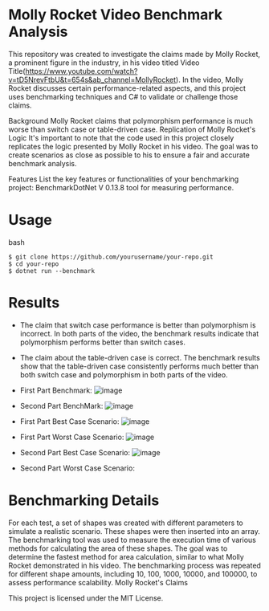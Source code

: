 # Molly Rocket Video Benchmark Analysis
This repository was created to investigate the claims made by Molly Rocket, a prominent figure in the industry, in his video titled Video Title(https://www.youtube.com/watch?v=tD5NrevFtbU&t=654s&ab_channel=MollyRocket).
In the video, Molly Rocket discusses certain performance-related aspects, and this project uses benchmarking techniques and C# to validate or challenge those claims.


Background
Molly Rocket claims that polymorphism performance is much worse than switch case or table-driven case.
Replication of Molly Rocket's Logic
It's important to note that the code used in this project closely replicates the logic presented by Molly Rocket in his video.
The goal was to create scenarios as close as possible to his to ensure a fair and accurate benchmark analysis.

Features
List the key features or functionalities of your benchmarking project:
BenchmarkDotNet V 0.13.8 tool for measuring performance.

# Usage
bash
```
$ git clone https://github.com/yourusername/your-repo.git
$ cd your-repo
$ dotnet run --benchmark
```


# Results
* The claim that switch case performance is better than polymorphism is incorrect. In both parts of the video, the benchmark results indicate that polymorphism performs better than switch cases.
* The claim about the table-driven case is correct. The benchmark results show that the table-driven case consistently performs much better than both switch case and polymorphism in both parts of the video.

* First Part Benchmark:
![image](https://github.com/TimaKuDev/CleanCodeBenchMark/assets/53705199/9161dedb-9924-4efc-9774-4fa17a367a36)
* Second Part BenchMark:
![image](https://github.com/TimaKuDev/CleanCodeBenchMark/assets/53705199/eada4cb6-45d8-4f3b-bbf6-e26da52ed4ff)
* First Part Best Case Scenario:
![image](https://github.com/TimaKuDev/CleanCodeBenchMark/assets/53705199/03721a31-8217-46a5-831c-d4ece26010df)
* First Part Worst Case Scenario:
![image](https://github.com/TimaKuDev/CleanCodeBenchMark/assets/53705199/a7cea882-1eee-415d-b9be-ae4ca858791c)

* Second Part Best Case Scenario:
![image](https://github.com/TimaKuDev/CleanCodeBenchMark/assets/53705199/81908813-3cad-46b0-905e-a146842c5332)
* Second Part Worst Case Scenario:


# Benchmarking Details

For each test, a set of shapes was created with different parameters to simulate a realistic scenario.
These shapes were then inserted into an array.
The benchmarking tool was used to measure the execution time of various methods for calculating the area of these shapes.
The goal was to determine the fastest method for area calculation, similar to what Molly Rocket demonstrated in his video.
The benchmarking process was repeated for different shape amounts, including 10, 100, 1000, 10000, and 100000, to assess performance scalability.
Molly Rocket's Claims

This project is licensed under the MIT License.
